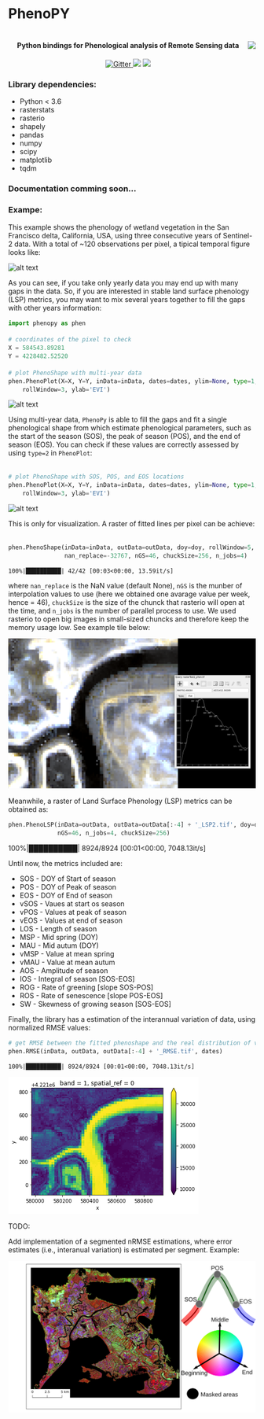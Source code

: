 # PhenoPY
<h1 align="center">
<a href='https://github.com/JavierLopatin/PhenoPY'><img src='data/logo.svg' align="right" height="300" /></a>

<h4 align="center">Python bindings for Phenological analysis of Remote Sensing data </h4>

<p align="center">
  <a href="http://forthebadge.com">
    <img src="http://forthebadge.com/images/badges/made-with-python.svg"
         alt="Gitter">
  </a>
  <a href="http://forthebadge.com"><img src="http://forthebadge.com/images/badges/built-with-love.svg"></a>
  <a href="http://forthebadge.com">
      <img src="http://forthebadge.com/images/badges/built-with-science.svg">
  </a>
</p>

### Library dependencies:
- Python < 3.6
- rasterstats
- rasterio
- shapely
- pandas
- numpy
- scipy
- matplotlib
- tqdm


### Documentation comming soon...

### Exampe:

This example shows the phenology of wetland vegetation in the San Francisco delta, California, USA, using three consecutive years of Sentinel-2 data. With a total of ~120 observations per pixel, a tipical temporal figure looks like:

![alt text](data/timeseries_allData.svg)

As you can see, if you take only yearly data you may end up with many gaps in the data. So, if you are interested in stable land surface phenology (LSP) metrics, you may want to mix several years together to fill the gaps with other years information:

``` python
import phenopy as phen

# coordinates of the pixel to check
X = 584543.89281
Y = 4228482.52520

# plot PhenoShape with multi-year data
phen.PhenoPlot(X=X, Y=Y, inData=inData, dates=dates, ylim=None, type=1,
    rollWindow=3, ylab='EVI')

```
![alt text](data/figure.svg)

Using multi-year data, `PhenoPy` is able to fill the gaps and fit a single phenological shape from which estimate phenological parameters, such as the start of the season (SOS), the peak of season (POS), and the end of season (EOS). You can check if these values are correctly assessed by using `type=2` in `PhenoPlot`:


``` python

# plot PhenoShape with SOS, POS, and EOS locations
phen.PhenoPlot(X=X, Y=Y, inData=inData, dates=dates, ylim=None, type=1,
    rollWindow=3, ylab='EVI')

```

![alt text](data/figure2.svg)

This is only for visualization. A raster of fitted lines per pixel can be achieve:

``` python

phen.PhenoShape(inData=inData, outData=outData, doy=doy, rollWindow=5,
                nan_replace=-32767, nGS=46, chuckSize=256, n_jobs=4)

```
    100%|██████████| 42/42 [00:03<00:00, 13.59it/s]


where `nan_replace` is the NaN value (default None), `nGS` is the munber of interpolation values to use (here we obtained one avarage value per week, hence = 46), `chuckSize` is the size of the chunck that rasterio will open at the time, and `n_jobs` is the number of parallel process to use. We used rasterio to open big images in small-sized chuncks and therefore keep the memory usage low. See example tile below:


![alt text](data/example_phenoshape.png)


Meanwhile, a raster of Land Surface Phenology (LSP) metrics can be obtained as:

``` python
phen.PhenoLSP(inData=outData, outData=outData[:-4] + '_LSP2.tif', doy=doy, phentype=2,
              nGS=46, n_jobs=4, chuckSize=256)
```
   100%|██████████| 8924/8924 [00:01<00:00, 7048.13it/s]
   
Until now, the metrics included are:

- SOS - DOY of Start of season
- POS - DOY of Peak of season
- EOS - DOY of End of season
- vSOS - Vaues at start os season
- vPOS - Values at peak of season
- vEOS - Values at end of season
- LOS - Length of season
- MSP - Mid spring (DOY)
- MAU - Mid autum (DOY)
- vMSP - Value at mean spring
- vMAU - Value at mean autum
- AOS - Amplitude of season
- IOS - Integral of season [SOS-EOS]
- ROG - Rate of greening [slope SOS-POS]
- ROS - Rate of senescence [slope POS-EOS]
- SW - Skewness of growing season [SOS-EOS]

Finally, the library has a estimation of the interannual variation of data, using normalized RMSE values:

```python
# get RMSE between the fitted phenoshape and the real distribution of values
phen.RMSE(inData, outData, outData[:-4] + '_RMSE.tif', dates)
```

    100%|██████████| 8924/8924 [00:01<00:00, 7048.13it/s]

![png](data/output_14_1.png)

TODO:

Add implementation of a segmented nRMSE estimations, where error estimates (i.e., interanual variation) is estimated per segment. Example:


![png](data/Fig_Segmented_nRMSE.jpg)
